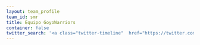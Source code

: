 ```yaml
---
layout: team_profile
team_id: smr
title: Equipo GoyoWarriors
container: false
twitter_search: '<a class="twitter-timeline"  href="https://twitter.com/search?q=from%3A%40goyobot%20%23GoyoWarriors" data-widget-id="963375619668168705">Tweets sobre from:@goyobot #GoyoWarriors</a>'
---
```

            
          